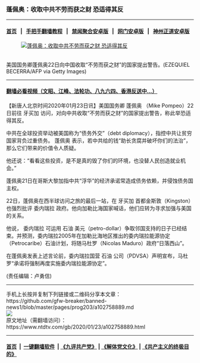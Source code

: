 ### 蓬佩奥：收取中共不劳而获之财 恐适得其反
------------------------

#### [首页](https://github.com/gfw-breaker/banned-news1/blob/master/README.md) &nbsp;&nbsp;|&nbsp;&nbsp; [手把手翻墙教程](https://github.com/gfw-breaker/guides/wiki) &nbsp;&nbsp;|&nbsp;&nbsp; [禁闻聚合安卓版](https://github.com/gfw-breaker/bn-android) &nbsp;&nbsp;|&nbsp;&nbsp; [网门安卓版](https://github.com/oGate2/oGate) &nbsp;&nbsp;|&nbsp;&nbsp; [神州正道安卓版](https://github.com/SzzdOgate/update) 



<div><div class="featured_image">
 <a href="https://i.ntdtv.com/assets/uploads/2020/01/GettyImages-1195198276.jpg" target="_blank">
  <figure>
   <img alt="蓬佩奥：收取中共不劳而获之财 恐适得其反" src="https://i.ntdtv.com/assets/uploads/2020/01/GettyImages-1195198276-800x450.jpg"/>
  </figure><br/>
 </a>
 <span class="caption">
  美国国务卿蓬佩奥22日向中国收取“不劳而获之财”的国家提出警告。(EZEQUIEL BECERRA/AFP via Getty Images)
 </span>
</div>
</div><hr/>

#### [翻墙必看视频（文昭、江峰、法轮功、八九六四、香港反送中...）](http://167.172.214.107/home.html)

<div><div class="post_content" itemprop="articleBody">
 <p>
  【新唐人北京时间2020年01月23日讯】美国国务卿
  <ok href="https://www.ntdtv.com/gb/蓬佩奥.htm">
   蓬佩奥
  </ok>
  （Mike Pompeo）22日前往
  <ok href="https://www.ntdtv.com/gb/牙买加.htm">
   牙买加
  </ok>
  访问，对向中共收取“不劳而获之财”的国家提出警告，称此举恐适得其反。
 </p>
 <p>
  中共在全球投资举动被美国称为“债务外交”（debt diplomacy），指控中共让贫穷国家背负过重债务。
  <ok href="https://www.ntdtv.com/gb/蓬佩奥.htm">
   蓬佩奥
  </ok>
  表示，若中共给的钱“助长贪腐并破坏你们的法治”，那么它们带来的价值令人质疑。
 </p>
 <p>
  他还说：“看看这些投资，是不是真的毁了你们的环境，也没替人民创造就业机会。”
 </p>
 <p>
  蓬佩奥21日在哥斯大黎加指中共“浮华”的经济承诺常造成债务依赖，并侵蚀债务国主权。
 </p>
 <p>
  22日，蓬佩奥在西半球访问之旅的最后一站，在
  <ok href="https://www.ntdtv.com/gb/牙买加.htm">
   牙买加
  </ok>
  首都金斯敦（Kingston）也强烈批评
  <ok href="https://www.ntdtv.com/gb/委内瑞拉.htm">
   委内瑞拉
  </ok>
  政府。他向加勒比海国家喊话，他们应转为寻求加强与美国的关系。
 </p>
 <p>
  他说，
  <ok href="https://www.ntdtv.com/gb/委内瑞拉.htm">
   委内瑞拉
  </ok>
  可运用
  <ok href="https://www.ntdtv.com/gb/石油.htm">
   石油
  </ok>
  美元（petro-dollar）争取邻国支持的日子已经结束。并预测，委内瑞拉2005年在加勒比海地区推出的委内瑞拉能源协定（Petrocaribe）石油计划，将随马杜罗（Nicolas Maduro）政府“日落西山”。
 </p>
 <p>
  在蓬佩奥发表上述言论前，委内瑞拉国营
  <ok href="https://www.ntdtv.com/gb/石油.htm">
   石油
  </ok>
  公司（PDVSA）声明宣布，马杜罗“承诺将强制再度实施委内瑞拉能源协定”。
 </p>
 <p>
  (责任编辑：卢勇信)
 </p>
 <div class="single_ad">
 </div>
</div>
</div>
<hr/>
手机上长按并复制下列链接或二维码分享本文章：<br/>
https://github.com/gfw-breaker/banned-news1/blob/master/pages/prog203/a102758889.md <br/>
<a href='https://github.com/gfw-breaker/banned-news1/blob/master/pages/prog203/a102758889.md'><img src='https://github.com/gfw-breaker/banned-news1/blob/master/pages/prog203/a102758889.md.png'/></a> <br/>
原文地址（需翻墙访问）：https://www.ntdtv.com/gb/2020/01/23/a102758889.html


------------------------
#### [首页](https://github.com/gfw-breaker/banned-news1/blob/master/README.md) &nbsp;|&nbsp; [一键翻墙软件](https://github.com/gfw-breaker/nogfw/blob/master/README.md) &nbsp;| [《九评共产党》](https://github.com/gfw-breaker/9ping.md/blob/master/README.md#九评之一评共产党是什么) | [《解体党文化》](https://github.com/gfw-breaker/jtdwh.md/blob/master/README.md) | [《共产主义的终极目的》](https://github.com/gfw-breaker/gczydzjmd.md/blob/master/README.md)


<img src='http://gfw-breaker.win/banned-news/pages/prog203/a102758889.md' width='0px' height='0px'/>